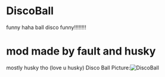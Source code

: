 # DiscoBall
funny haha ball disco funny!!!!!!!!

# mod made by fault and husky
mostly husky tho (love u husky)
Disco Ball Picture:![DiscoBall](https://user-images.githubusercontent.com/103238785/190529843-89c01013-e609-40da-b82c-57302eb5c712.png)



